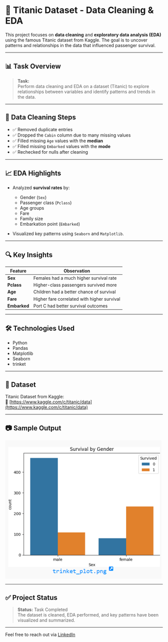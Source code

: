 # 🚢 Titanic Dataset - Data Cleaning & EDA

This project focuses on **data cleaning** and **exploratory data analysis (EDA)** using the famous Titanic dataset from Kaggle. The goal is to uncover patterns and relationships in the data that influenced passenger survival.

---

## 📊 Task Overview

> **Task:**  
Perform data cleaning and EDA on a dataset (Titanic) to explore relationships between variables and identify patterns and trends in the data.

---

## 🧹 Data Cleaning Steps

- ✅ Removed duplicate entries  
- ✅ Dropped the `Cabin` column due to many missing values  
- ✅ Filled missing `Age` values with the **median**  
- ✅ Filled missing `Embarked` values with the **mode**  
- ✅ Rechecked for nulls after cleaning

---

## 📈 EDA Highlights

- Analyzed **survival rates** by:
  - Gender (`Sex`)
  - Passenger class (`Pclass`)
  - Age groups
  - Fare
  - Family size
  - Embarkation point (`Embarked`)
  
- Visualized key patterns using `Seaborn` and `Matplotlib`.

---

## 🔍 Key Insights

| Feature   | Observation                              |
|-----------|-------------------------------------------|
| **Sex**   | Females had a much higher survival rate   |
| **Pclass**| Higher-class passengers survived more     |
| **Age**   | Children had a better chance of survival  |
| **Fare**  | Higher fare correlated with higher survival |
| **Embarked** | Port C had better survival outcomes   |

---

## 🛠 Technologies Used

- Python
- Pandas
- Matplotlib
- Seaborn
- trinket
---
## 📁 Dataset

Titanic Dataset from Kaggle:  
🔗 [https://www.kaggle.com/c/titanic/data](https://www.kaggle.com/c/titanic/data)

---
## 📷 Sample Output

<img src="survival_by_gender.png" width="500">

---

## ✅ Project Status

> **Status:** Task Completed  
The dataset is cleaned, EDA performed, and key patterns have been visualized and summarized.
---
Feel free to reach out via [LinkedIn](https://www.linkedin.com/in/kolachana-praneesh-618a05291/)
